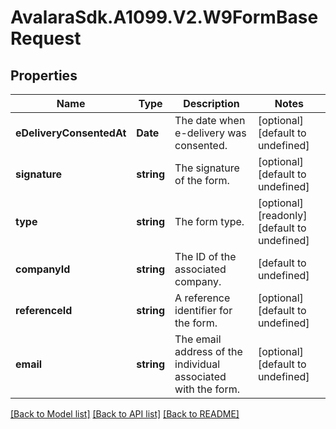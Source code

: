 # AvalaraSdk.A1099.V2.W9FormBaseRequest

## Properties

Name | Type | Description | Notes
------------ | ------------- | ------------- | -------------
**eDeliveryConsentedAt** | **Date** | The date when e-delivery was consented. | [optional] [default to undefined]
**signature** | **string** | The signature of the form. | [optional] [default to undefined]
**type** | **string** | The form type. | [optional] [readonly] [default to undefined]
**companyId** | **string** | The ID of the associated company. | [default to undefined]
**referenceId** | **string** | A reference identifier for the form. | [optional] [default to undefined]
**email** | **string** | The email address of the individual associated with the form. | [optional] [default to undefined]

[[Back to Model list]](../../../README.md#documentation-for-models) [[Back to API list]](../../../README.md#documentation-for-api-endpoints) [[Back to README]](../../../README.md)

